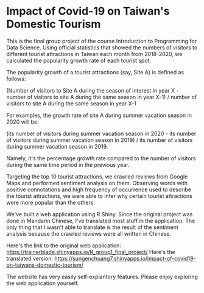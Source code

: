 # Impact of Covid-19 on Taiwan's Domestic Tourism

This is the final group project of the course Introduction to Programming for Data Science. Using official statistics that showed the numbers of visitors to different tourist attractions in Taiwan each month from 2018-2020, we calculated the popularity growth rate of each tourist spot. 

The popularity growth of a tourist attractions (say, Site A) is defined as follows:

(Number of visitors to Site A during the season of interest in year X - number of visitors to site A during the same season in year X-1) / number of visitors to site A during the same season in year X-1

For examples, the growth rate of site A during summer vacation season in 2020 will be:

(its number of visitors during summer vacation season in 2020 - its number of visitors during summer vacation season in 2019) / its number of visitors during summer vacation season in 2019.

Namely, it's the percentage growth rate compared to the number of visitors during the same time period in the previous year. 

Targeting the top 10 tourist attractions, we crawled reviews from Google Maps and performed sentiment analysis on them. Observing words with positive connotations and high frequency of occurrence used to describe the tourist attractions, we were able to infer why certain tourist attractions were more popular than the others. 

We've built a web application using R Shiny. Since the original project was done in Mandarin Chinese, I've translated most stuff in the application. The only thing that I wasn't able to translate is the result of the sentiment analysis because the crawled reviews were all written in Chinese. 

Here's the link to the original web application: https://trainerblade.shinyapps.io/R_group1_final_project/
Here's the translated version: https://sungenchuang7.shinyapps.io/impact-of-covid19-on-taiwans-domestic-tourism/

The website has very easily self-explantory features. Please enjoy exploring the web application yourself. 

